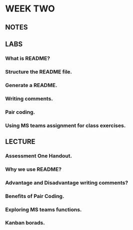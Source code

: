 # WEEK TWO

## NOTES

## LABS
### What is README?
### Structure the README file.
### Generate a README.
### Writing comments.
### Pair coding.
### Using MS teams assignment for class exercises.

## LECTURE
### Assessment One Handout.
### Why we use README?
### Advantage and Disadvantage writing comments?
### Benefits of Pair Coding.
### Exploring MS teams functions.
### Kanban borads. 

